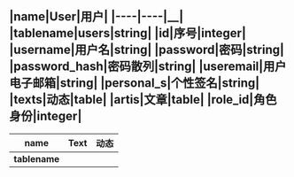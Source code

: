 |name|User|用户|
|----|----|__|
|__tablename__|users|string|
|id|序号|integer|
|username|用户名|string|
|password|密码|string|
|password_hash|密码散列|string|
|useremail|用户电子邮箱|string|
|personal_s|个性签名|string|
|texts|动态|table|
|artis|文章|table|
|role_id|角色身份|integer|
-----
|name|Text|动态|
|----|----|----|
|__tablename__|||
